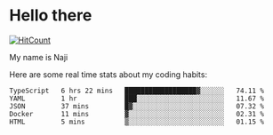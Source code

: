 # Hello there

[![HitCount](http://hits.dwyl.com/na-ji/na-ji.svg)](https://youtu.be/dQw4w9WgXcQ)

My name is Naji

Here are some real time stats about my coding habits:

<!--START_SECTION:waka-->
```text
TypeScript   6 hrs 22 mins   ██████████████████▓░░░░░░   74.11 % 
YAML         1 hr            ███░░░░░░░░░░░░░░░░░░░░░░   11.67 % 
JSON         37 mins         █▓░░░░░░░░░░░░░░░░░░░░░░░   07.32 % 
Docker       11 mins         ▓░░░░░░░░░░░░░░░░░░░░░░░░   02.31 % 
HTML         5 mins          ▒░░░░░░░░░░░░░░░░░░░░░░░░   01.15 % 
```
<!--END_SECTION:waka-->
